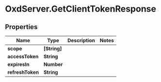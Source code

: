 # OxdServer.GetClientTokenResponse

## Properties
Name | Type | Description | Notes
------------ | ------------- | ------------- | -------------
**scope** | **[String]** |  | 
**accessToken** | **String** |  | 
**expiresIn** | **Number** |  | 
**refreshToken** | **String** |  | 


